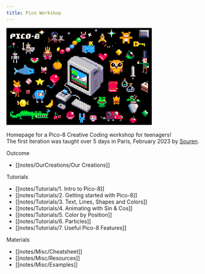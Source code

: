 ```yaml
---
title: Pico Workshop
---
```


<img src="/notes/images/pico8_postcard.png" alt="pico8" width="380"/>

Homepage for a Pico-8 Creative Coding workshop for teenagers!<br>
The first iteration was taught over 5 days in Paris, February 2023 by [Souren](https://www.sourencho.com/).

Outcome
- [[notes/OurCreations/Our Creations]]

Tutorials
- [[notes/Tutorials/1. Intro to Pico-8]]
- [[notes/Tutorials/2. Getting started with Pico-8]]
- [[notes/Tutorials/3. Text, Lines, Shapes and Colors]]
- [[notes/Tutorials/4. Animating with Sin & Cos]]
- [[notes/Tutorials/5. Color by Position]]
- [[notes/Tutorials/6. Particles]]
- [[notes/Tutorials/7. Useful Pico-8 Features]]

Materials
- [[notes/Misc/Cheatsheet]]
- [[notes/Misc/Resources]]
- [[notes/Misc/Examples]]